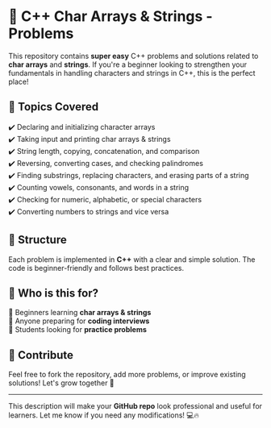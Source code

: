 # 🚀 C++ Char Arrays & Strings -  Problems  

This repository contains **super easy** C++ problems and solutions related to **char arrays** and **strings**. If you're a beginner looking to strengthen your fundamentals in handling characters and strings in C++, this is the perfect place!  

## 🌟 Topics Covered  
✔️ Declaring and initializing character arrays  
✔️ Taking input and printing char arrays & strings  
✔️ String length, copying, concatenation, and comparison  
✔️ Reversing, converting cases, and checking palindromes  
✔️ Finding substrings, replacing characters, and erasing parts of a string  
✔️ Counting vowels, consonants, and words in a string  
✔️ Checking for numeric, alphabetic, or special characters  
✔️ Converting numbers to strings and vice versa  

## 📂 Structure  
Each problem is implemented in **C++** with a clear and simple solution. The code is beginner-friendly and follows best practices.  

## 🎯 Who is this for?  
🔹 Beginners learning **char arrays & strings**  
🔹 Anyone preparing for **coding interviews**  
🔹 Students looking for **practice problems**  

## 🤝 Contribute  
Feel free to fork the repository, add more problems, or improve existing solutions! Let's grow together 🚀  

---

This description will make your **GitHub repo** look professional and useful for learners. Let me know if you need any modifications! 💻🔥
